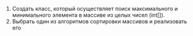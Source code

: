 1. Создать класс, который осуществляет поиск максимального
и минимального элемента в массиве из целых чисел (int[]).
2. Выбрать один из алгоритмов сортировки массивов и реализовать его 

